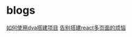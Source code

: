 # blogs

[如何使用dva搭建项目](https://github.com/tengwei30/dva-buildProject)
[告别搭建react多页面的烦恼](https://github.com/tengwei30/dva-buildProject)